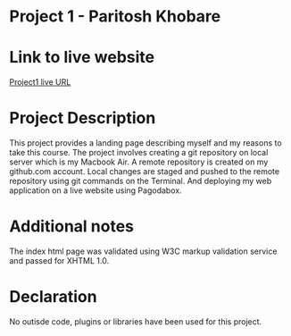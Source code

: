 <h1> Project 1 - Paritosh Khobare</h1>

# Link to live website
  [Project1 live URL](http://project1-paritoshkhobare.gopagoda.com/ "Live URL")

# Project Description
 This project provides a landing page describing myself and my reasons to take this course. The project involves creating a git repository on local server which is my Macbook Air. A remote repository is created on my github.com account. Local changes are staged and pushed to the remote repository using git commands on the Terminal. And deploying my web application on a live website using Pagodabox.

# Additional notes
The index html page was validated using W3C markup validation service and passed for XHTML 1.0.

# Declaration
No outisde code, plugins or libraries have been used for this project.
 
 

